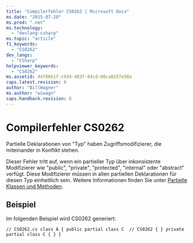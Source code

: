 ```yaml
---
title: "Compilerfehler CS0262 | Microsoft Docs"
ms.date: "2015-07-20"
ms.prod: ".net"
ms.technology: 
  - "devlang-csharp"
ms.topic: "article"
f1_keywords: 
  - "CS0262"
dev_langs: 
  - "CSharp"
helpviewer_keywords: 
  - "CS0262"
ms.assetid: 44f8661f-c934-483f-84cd-00ca8257e50a
caps.latest.revision: 8
author: "BillWagner"
ms.author: "wiwagn"
caps.handback.revision: 8
---
```

# Compilerfehler CS0262
Partielle Deklarationen von "Typ" haben Zugriffsmodifizierer, die miteinander in Konflikt stehen.  
  
 Dieser Fehler tritt auf, wenn ein partieller Typ über inkonsistente Modifizierer wie "public", "private", "protected", "internal" oder "abstract" verfügt. Diese Modifizierer müssen in allen partiellen Deklarationen für diesen Typ einheitlich sein. Weitere Informationen finden Sie unter [Partielle Klassen und Methoden](../../csharp/programming-guide/classes-and-structs/partial-classes-and-methods.md).  
  
## Beispiel  
 Im folgenden Beispiel wird CS0262 generiert:  
  
```  
// CS0262.cs class A { public partial class C  // CS0262 { } private partial class C { } }  
```
